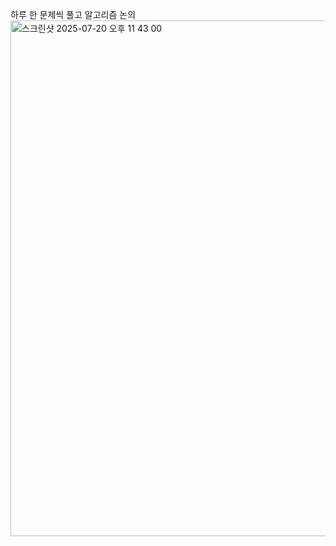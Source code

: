 하루 한 문제씩 풀고 알고리즘 논의
<img width="1400" height="825" alt="스크린샷 2025-07-20 오후 11 43 00" src="https://github.com/user-attachments/assets/837e91e8-ce02-420d-b6b6-0f5674c015fe" />
